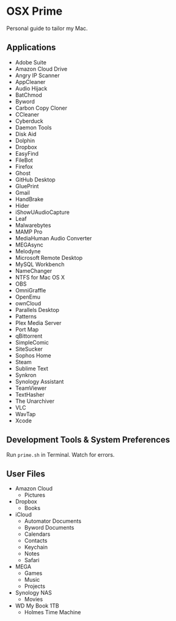 # OSX Prime
Personal guide to tailor my Mac.

## Applications

- Adobe Suite
- Amazon Cloud Drive
- Angry IP Scanner
- AppCleaner
- Audio Hijack
- BatChmod
- Byword
- Carbon Copy Cloner
- CCleaner
- Cyberduck
- Daemon Tools
- Disk Aid
- Dolphin
- Dropbox
- EasyFind
- FileBot
- Firefox
- Ghost
- GitHub Desktop
- GluePrint
- Gmail
- HandBrake
- Hider
- iShowUAudioCapture
- Leaf
- Malwarebytes
- MAMP Pro
- MediaHuman Audio Converter
- MEGAsync
- Melodyne
- Microsoft Remote Desktop
- MySQL Workbench
- NameChanger
- NTFS for Mac OS X
- OBS
- OmniGraffle
- OpenEmu
- ownCloud
- Parallels Desktop
- Patterns
- Plex Media Server
- Port Map
- qBittorrent
- SimpleComic
- SiteSucker
- Sophos Home
- Steam
- Sublime Text
- Synkron
- Synology Assistant
- TeamViewer
- TextHasher
- The Unarchiver
- VLC
- WavTap
- Xcode

## Development Tools & System Preferences

Run `prime.sh` in Terminal. Watch for errors.

## User Files

- Amazon Cloud
  - Pictures
- Dropbox
  - Books
- iCloud
  - Automator Documents
  - Byword Documents
  - Calendars
  - Contacts
  - Keychain
  - Notes
  - Safari
- MEGA
  - Games
  - Music
  - Projects
- Synology NAS
  - Movies
- WD My Book 1TB
  - Holmes Time Machine